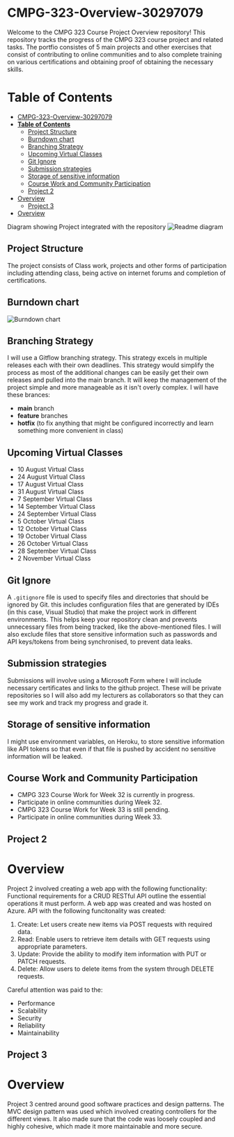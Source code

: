 # CMPG-323-Overview-30297079

Welcome to the CMPG 323 Course Project Overview repository! This repository tracks the progress of the CMPG 323 course project and related tasks.
 The portfio consistes of 5 main projects and other exercises that consist of contributing to online communities and to also complete training on various certifications and obtaining proof of obtaining the necessary skills.

# **Table of Contents**
- [CMPG-323-Overview-30297079](#cmpg-323-overview-30297079)
- [**Table of Contents**](#table-of-contents)
  - [Project Structure](#project-structure)
  - [Burndown chart](#burndown-chart)
  - [Branching Strategy](#branching-strategy)
  - [Upcoming Virtual Classes](#upcoming-virtual-classes)
  - [Git Ignore](#git-ignore)
  - [Submission strategies](#submission-strategies)
  - [Storage of sensitive information](#storage-of-sensitive-information)
  - [Course Work and Community Participation](#course-work-and-community-participation)
  - [Project 2](#project-2)
- [Overview](#overview)
  - [Project 3](#project-3)
- [Overview](#overview-1)

Diagram showing Project integrated with the repository
![Readme diagram](https://github.com/SamaritanAI/CMPG-323-Overview-30297079/assets/33179496/7616bde2-35fd-48fc-9260-7e389018e002)


## Project Structure
The project consists of Class work, projects and other forms of participation including attending class, being active on internet forums and completion of certifications.

## Burndown chart
![Burndown chart](https://github.com/SamaritanAI/CMPG-323-Overview-30297079/assets/33179496/e1ffe136-e80c-45bc-8735-1b814c3f9fbc)



## Branching Strategy
I will use a Gitflow branching strategy. This strategy excels in multiple releases each with their own deadlines. This strategy would simplify the process as most of the additional changes can be easily get their own releases and pulled into the main branch.
It will keep the management of the project simple and more manageable as it isn't overly complex.
I will have these brances:
- **main** branch
-  **feature** branches
- **hotfix** (to fix anything that might be configured incorrectly and learn something more convenient in class)

## Upcoming Virtual Classes
- 10 August Virtual Class
- 24 August Virtual Class
- 17 August Virtual Class
- 31 August Virtual Class
- 7 September Virtual Class
- 14 September Virtual Class
- 24 September Virtual Class
- 5 October Virtual Class
- 12 October Virtual Class
- 19 October Virtual Class
- 26 October Virtual Class
- 28 September Virtual Class
- 2 November Virtual Class

## Git Ignore

A `.gitignore` file is used to specify files and directories that should be ignored by Git. this includes configuration files that are generated by IDEs (in this case, Visual Studio) that make the project work in different environments. This helps keep your repository clean and prevents unnecessary files from being tracked, like the above-mentioned files. I will also exclude files that store sensitive information such as passwords and API keys/tokens from being synchronised, to prevent data leaks.


## Submission strategies
Submissions will involve using a Microsoft Form where I will include necessary certificates and links to the github project. These will be private repositories so I will also add my lecturers as collaborators so that they can see my work and track my progress and grade it.

## Storage of sensitive information
I might use environment variables, on Heroku, to store sensitive information like API tokens so that even if that file is pushed by accident no sensitive information will be leaked.

## Course Work and Community Participation

- CMPG 323 Course Work for Week 32 is currently in progress.
- Participate in online communities during Week 32.
- CMPG 323 Course Work for Week 33 is still pending.
- Participate in online communities during Week 33.



## Project 2
# Overview
Project 2 involved creating a web app with the following functionality:
Functional requirements for a CRUD RESTful API outline the essential operations it must perform. A web app was created and was hosted on Azure. API with the following funcitonality was created:

1. Create: Let users create new items via POST requests with required data.
2. Read: Enable users to retrieve item details with GET requests using appropriate parameters.
3. Update: Provide the ability to modify item information with PUT or PATCH requests.
4. Delete: Allow users to delete items from the system through DELETE requests.

Careful attention was paid to the:
 - Performance
 - Scalability
 - Security
 - Reliability
 - Maintainability


## Project 3
# Overview
Project 3 centred around good software practices and design patterns. The MVC design pattern was used which involved creating controllers for the different views. It also made sure that the code was loosely coupled and highly cohesive, which made it more maintainable and more secure. 